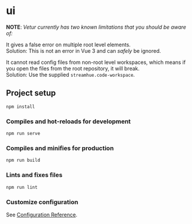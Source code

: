 # ui
**NOTE**: *Vetur currently has two known limitations that you should be aware of:*

It gives a false error on multiple root level elements. \
Solution: This is not an error in Vue 3 and can *safely* be ignored.

It cannot read config files from non-root level workspaces, which means if you open the files from the root repository, it will break. \
Solution: Use the supplied `streamhue.code-workspace`.
## Project setup
```
npm install
```

### Compiles and hot-reloads for development
```
npm run serve
```

### Compiles and minifies for production
```
npm run build
```

### Lints and fixes files
```
npm run lint
```

### Customize configuration
See [Configuration Reference](https://cli.vuejs.org/config/).
